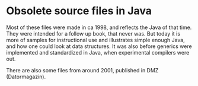 # Obsolete source files in Java

Most of these files were made in ca 1998, and reflects the Java of that time. They were intended for a follow up book,
that never was. But today it is more of samples for instructional use and illustrates simple enough Java, and
how one could look at data structures. It was also before generics were implemented and standardized in Java,
when experimental compilers were out.

There are also some files from around 2001, published in DMZ (Datormagazin).
